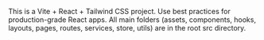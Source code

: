 <!-- Use this file to provide workspace-specific custom instructions to Copilot. For more details, visit https://code.visualstudio.com/docs/copilot/copilot-customization#_use-a-githubcopilotinstructionsmd-file -->

This is a Vite + React + Tailwind CSS project. Use best practices for production-grade React apps. All main folders (assets, components, hooks, layouts, pages, routes, services, store, utils) are in the root src directory.